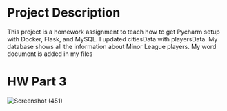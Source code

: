 # Project Description
This project is a homework assignment to teach how to get Pycharm setup with Docker, Flask, and MySQL. I updated citiesData with playersData. My database shows all the information about Minor League players. My word document is added in my files

# HW Part 3
![Screenshot (451)](https://user-images.githubusercontent.com/85362067/127244305-ef040b33-ae02-49fd-8694-f8e96c999869.png)


